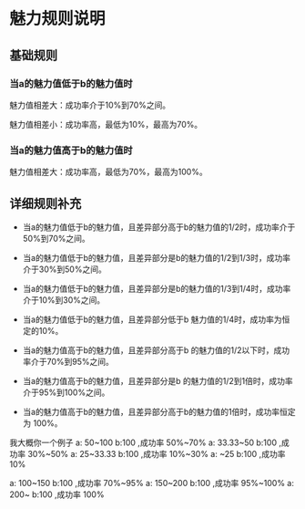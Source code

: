 # 魅力规则说明

## 基础规则

### 当a的魅力值低于b的魅力值时

魅力值相差大：成功率介于10%到70%之间。

魅力值相差小：成功率高，最低为10%，最高为70%。

### 当a的魅力值高于b的魅力值时

魅力值相差大：成功率高，最低为70%，最高为100%。

## 详细规则补充

- 当a的魅力值低于b的魅力值，且差异部分高于b的魅力值的1/2时，成功率介于50%到70%之间。

- 当a的魅力值低于b的魅力值，且差异部分是b的魅力值的1/2到1/3时，成功率介于30%到50%之间。

- 当a的魅力值低于b的魅力值，且差异部分是b的魅力值的1/3到1/4时，成功率介于10%到30%之间。

- 当a的魅力值低于b的魅力值，且差异部分低于b 魅力值的1/4时，成功率为恒定的10%。

- 当a的魅力值高于b的魅力值，且差异部分高于b 的魅力值的1/2以下时，成功率介于70%到95%之间。

- 当a的魅力值高于b的魅力值，且差异部分是b 的魅力值的1/2到1倍时，成功率介于95%到100%之间。

- 当a的魅力值高于b的魅力值，且差异部分高于b的魅力值的1倍时，成功率恒定为 100%。


我大概你一个例子 
a: 50~100 b:100 ,成功率 50%~70%
a: 33.33~50 b:100 ,成功率 30%~50%
a: 25~33.33 b:100 ,成功率 10%~30%
a: ~25 b:100 ,成功率 10%

a: 100~150 b:100 ,成功率 70%~95%
a: 150~200 b:100 ,成功率 95%~100%
a: 200~ b:100 ,成功率 100%